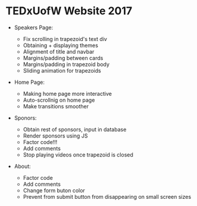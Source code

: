 # TEDxUofW Website 2017

* Speakers Page:
  * Fix scrolling in trapezoid's text div
  * Obtaining + displaying themes
  * Alignment of title and navbar
  * Margins/padding between cards
  * Margins/padding in trapezoid body
  * Sliding animation for trapezoids

* Home Page:
  * Making home page more interactive
  * Auto-scrollnig on home page
  * Make transitions smoother

* Sponors: 
  * Obtain rest of sponsors, input in database
  * Render sponsors using JS
  * Factor code!!!
  * Add comments
  * Stop playing videos once trapezoid is closed

* About:
  * Factor code
  * Add comments
  * Change form buton color
  * Prevent from submit button from disappearing on small screen sizes

